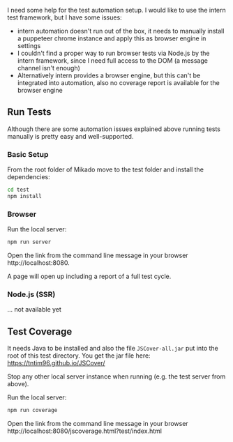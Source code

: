 I need some help for the test automation setup. I would like to use the intern test framework, but I have some issues:

- intern automation doesn't run out of the box, it needs to manually install a puppeteer chrome instance and apply this as browser engine in settings
- I couldn't find a proper way to run browser tests via Node.js by the intern framework, since I need full access to the DOM (a message channel isn't enough)
- Alternatively intern provides a browser engine, but this can't be integrated into automation, also no coverage report is available for the browser engine

## Run Tests

Although there are some automation issues explained above running tests manually is pretty easy and well-supported.

### Basic Setup

From the root folder of Mikado move to the test folder and install the dependencies:

```bash
cd test
npm install
```

### Browser

Run the local server:

```bash
npm run server
```

Open the link from the command line message in your browser http://localhost:8080.

A page will open up including a report of a full test cycle.

### Node.js (SSR)

... not available yet

## Test Coverage

It needs Java to be installed and also the file `JSCover-all.jar` put into the root of this test directory. You get the jar file here: https://tntim96.github.io/JSCover/

Stop any other local server instance when running (e.g. the test server from above). 

Run the local server:

```bash
npm run coverage
```

Open the link from the command line message in your browser http://localhost:8080/jscoverage.html?test/index.html
